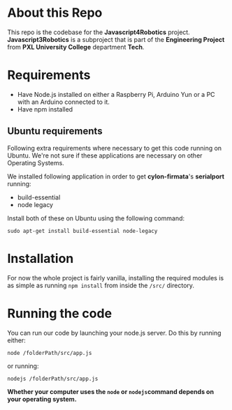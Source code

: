 # About this Repo
This repo is the codebase for the **Javascript4Robotics** project. **Javascript3Robotics** is a subproject that is part of the **Engineering Project** from **PXL University College** department **Tech**.

# Requirements
- Have Node.js installed on either a Raspberry Pi, Arduino Yun or a PC with an Arduino connected to it.
- Have npm installed

## Ubuntu requirements
Following extra requirements where necessary to get this code running on Ubuntu. We're not sure if these applications are necessary on other Operating Systems.

We installed following application in order to get **cylon-firmata**'s **serialport** running:
- build-essential
- node legacy

Install both of these on Ubuntu using the following command:

    sudo apt-get install build-essential node-legacy


# Installation
For now the whole project is fairly vanilla, installing the required modules is as simple as running `npm install` from inside the `/src/` directory.

# Running the code
You can run our code by launching your node.js server. Do this by running either:

    node /folderPath/src/app.js

or running:

    nodejs /folderPath/src/app.js


**Whether your computer uses the `node` or `nodejs`command depends on your operating system.**
